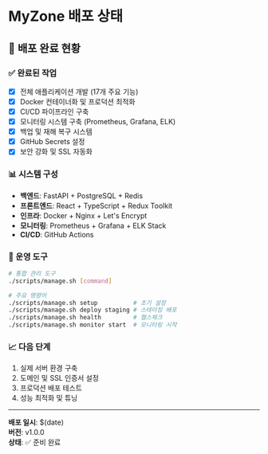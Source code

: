 # MyZone 배포 상태

## 🚀 배포 완료 현황

### ✅ 완료된 작업
- [x] 전체 애플리케이션 개발 (17개 주요 기능)
- [x] Docker 컨테이너화 및 프로덕션 최적화
- [x] CI/CD 파이프라인 구축
- [x] 모니터링 시스템 구축 (Prometheus, Grafana, ELK)
- [x] 백업 및 재해 복구 시스템
- [x] GitHub Secrets 설정
- [x] 보안 강화 및 SSL 자동화

### 📊 시스템 구성
- **백엔드**: FastAPI + PostgreSQL + Redis
- **프론트엔드**: React + TypeScript + Redux Toolkit
- **인프라**: Docker + Nginx + Let's Encrypt
- **모니터링**: Prometheus + Grafana + ELK Stack
- **CI/CD**: GitHub Actions

### 🔧 운영 도구
```bash
# 통합 관리 도구
./scripts/manage.sh [command]

# 주요 명령어
./scripts/manage.sh setup          # 초기 설정
./scripts/manage.sh deploy staging # 스테이징 배포
./scripts/manage.sh health         # 헬스체크
./scripts/manage.sh monitor start  # 모니터링 시작
```

### 📈 다음 단계
1. 실제 서버 환경 구축
2. 도메인 및 SSL 인증서 설정
3. 프로덕션 배포 테스트
4. 성능 최적화 및 튜닝

---
**배포 일시**: $(date)  
**버전**: v1.0.0  
**상태**: ✅ 준비 완료